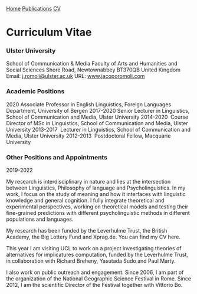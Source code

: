<a href="https://jacoporomoli.github.io/Home/">Home</a>
<a href="https://jacoporomoli.github.io/Publications/">Publications</a>
<a href="https://jacoporomoli.github.io/CV/">CV</a>

# Curriculum Vitae
### Ulster University

School of Communication & Media
Faculty of Arts and Humanities and Social Sciences
Shore Road, Newtownabbey
BT370QB
United Kingdom
Email: j.romoli@ulster.ac.uk
URL: www.jacoporomoli.com

### Academic Positions

2020 Associate Professor in English Linguistics, Foreign Languages Department, University of Bergen
2017-2020 Senior Lecturer in Linguistics, School of Communication and Media, Ulster University
2014-2020
 Course Director of MSc in Linguistics, School of Communication and Media, Ulster University
2013-2017
 Lecturer in Linguistics, School of Communication and Media, Ulster University
2012-2013
 Postdoctoral Fellow, Macquarie University

### Other Positions and Appointments
2019-2022

My research is interdisciplinary in nature and lies at the intersection between Linguistics, Philosophy of language and Psycholinguistics. In my work, I focus on the study of meaning and how it interfaces with linguistic knowledge and general cognition. I fully integrate theoretical and experimental perspectives, working on theoretical models and testing their fine-grained predictions with different psycholinguistic methods in different populations and languages.

My research has been funded by the  Leverhulme Trust, the British Academy, the Big Lottery Fund and Xprag.de.  You can find my CV here.

This year I am visiting UCL to work on a project investigating theories of alternatives for implicatures computation, funded by the Leverhulme Trust, in collaboration with Richard Breheny, Yasutada Sudo and Paul Marty.

I also work on public outreach and engagement. Since 2006, I am part of the organization of the National Geographic Science Festival in Rome. Since 2012, I am the scientific Director of the Festival together with Vittorio Bo.
